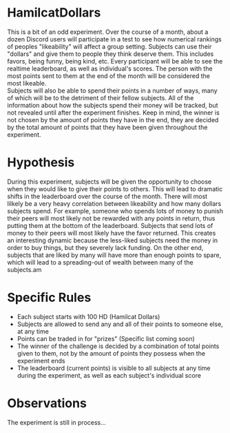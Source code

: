 # HamilcatDollars
This is a bit of an odd experiment. Over the course of a month, about a dozen Discord users will participate in a test to see how numerical rankings of peoples "likeability" will affect a group setting. Subjects can use their "dollars" and give them to people they think deserve them. This includes favors, being funny, being kind, etc. Every participant will be able to see the realtime leaderboard, as well as individual's scores. The person with the most points sent to them at the end of the month will be considered the most likeable.
<br>
Subjects will also be able to spend their points in a number of ways, many of which will be to the detriment of their fellow subjects. All of the information about how the subjects spend their money will be tracked, but not revealed until after the experiment finishes. Keep in mind, the winner is not chosen by the amount of points they have in the end, they are decided by the total amount of points that they have been given throughout the experiment.

# Hypothesis
During this experiment, subjects will be given the opportunity to choose when they would like to give their points to others. This will lead to dramatic shifts in the leaderboard over the course of the month. There will most lilkely be a very heavy correlation between likeability and how many dollars subjects spend. For example, someone who spends lots of money to punish their peers will most likely not be rewarded with any points in return, thus putting them at the bottom of the leaderboard. Subjects that send lots of money to their peers will most likely have the favor returned. This creates an interesting dynamic because the less-liked subjects need the money in order to buy things, but they severely lack funding. On the other end, subjects that are liked by many will have more than enough points to spare, which will lead to a spreading-out of wealth between many of the subjects.am

# Specific Rules
- Each subject starts with 100 HD (Hamilcat Dollars)
- Subjects are allowed to send any and all of their points to someone else, at any time
- Points can be traded in for "prizes" (Specific list coming soon)
- The winner of the challenge is decided by a combination of total points given to them, not by the amount of points they possess when the experiment ends
- The leaderboard (current points) is visible to all subjects at any time during the experiment, as well as each subject's individual score

# Observations
The experiment is still in process...

